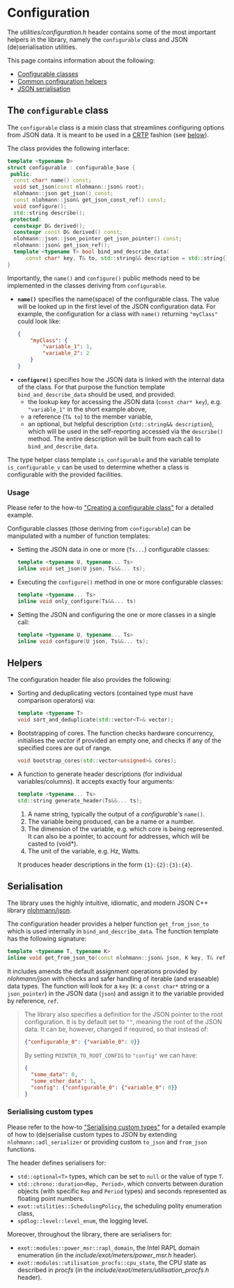 # Configuration

The *utilities/configuration.h* header contains some of the most important helpers in the library, namely the `configurable` class and JSON (de)serialisation utilities.

This page contains information about the following:

- [Configurable classes](#The-configurable-class)
- [Common configuration helpers](#Helpers)
- [JSON serialisation](#Serialisation)

## The `configurable` class

The `configurable` class is a mixin class that streamlines configuring options from JSON data. It is meant to be used in a [CRTP](https://en.wikipedia.org/wiki/Curiously_recurring_template_pattern) fashion (see [below](#Usage)).

The class provides the following interface:

```C++
template <typename D>
struct configurable : configurable_base {
 public:
  const char* name() const;
  void set_json(const nlohmann::json& root);
  nlohmann::json get_json() const;
  const nlohmann::json& get_json_const_ref() const;
  void configure();
  std::string describe();
 protected:
  constexpr D& derived();
  constexpr const D& derived() const;
  nlohmann::json::json_pointer get_json_pointer() const;
  nlohmann::json& get_json_ref();
  template <typename T> bool bind_and_describe_data(
      const char* key, T& to, std::string&& description = std::string{});
}
```

Importantly, the `name()` and `configure()` public methods need to be implemented in the classes deriving from `configurable`.

- __`name()`__ specifies the name(space) of the configurable class. The value will be looked up in the first level of the JSON configuration data. For example, the configuration for a class with `name()` returning `"myClass"` could look like:
    ```json
    {
        "myClass": {
            "variable_1": 1,
            "variable_2": 2
        }
    }
    ```
- __`configure()`__ specifies how the JSON data is linked with the internal data of the class. For that purpose the function template `bind_and_describe_data` should be used, and provided:
    - the lookup key for accessing the JSON data (`const char* key`), e.g. `"variable_1"` in the short example above,
    - a reference (`T& to`) to the member variable,
    - an optional, but helpful description (`std::string&& description`), which will be used in the self-reporting accessed via the `describe()` method. The entire description will be built from each call to `bind_and_describe_data`.

The type helper class template `is_configurable` and the variable template `is_configurable_v` can be used to determine whether a class is configurable with the provided facilities.

### Usage

Please refer to the how-to ["Creating a configurable class"](../Guides/Creating-a-configurable-class.md) for a detailed example.

Configurable classes (those deriving from `configurable`) can be manipulated with a number of function templates:

- Setting the JSON data in one or more (`Ts...`) configurable classes:
    ```c++
    template <typename U, typename... Ts>
    inline void set_json(U json, Ts&&... ts);
    ```
- Executing the `configure()` method in one or more configurable classes:
    ```c++
    template <typename... Ts>
    inline void only_configure(Ts&&... ts)
    ```
- Setting the JSON and configuring the one or more classes in a single call:
    ```c++
    template <typename U, typename... Ts>
    inline void configure(U json, Ts&&... ts);
    ```

## Helpers

The configuration header file also provides the following:

- Sorting and deduplicating vectors (contained type must have comparison operators) via:
    ```c++
    template <typename T>
    void sort_and_deduplicate(std::vector<T>& vector);
    ```
- Bootstrapping of cores. The function checks hardware concurrency, initialises the *vector* if provided an empty one, and checks if any of the specified cores are out of range.
    ```c++
    void bootstrap_cores(std::vector<unsigned>& cores);
    ```
- A function to generate header descriptions (for individual variables/columns). It accepts exactly four arguments:
    ```c++
    template <typename... Ts>
    std::string generate_header(Ts&&... ts);
    ```
    1. A name string, typically the output of a *configurable's* `name()`.
    2. The variable being produced, can be a name or a number.
    3. The dimension of the variable, e.g. which core is being represented. It can also be a pointer, to account for addresses, which will be casted to (void*).
    4. The unit of the variable, e.g. Hz, Watts.

    It produces header descriptions in the form `{1}:{2}:{3}:{4}`.

## Serialisation

The library uses the highly intuitive, idiomatic, and modern JSON C++ library [nlohmann/json](https://github.com/nlohmann/json).

The configuration header provides a helper function `get_from_json_to` which is used internally in `bind_and_describe_data`. The function template has the following signature:

```c++
template <typename T, typename K>
inline void get_from_json_to(const nlohmann::json& json, K key, T& ref);
```

It includes amends the default assignment operations provided by *nlohmann/json* with checks and safer handling of iterable (and eraseable) data types. The function will look for a `key` (`K`: a `const char*` string or a `json_pointer`) in the JSON data (`json`) and assign it to the variable provided by reference, `ref`.

> The library also specifies a definition for the JSON pointer to the root configuration. It is by default set to `""`, meaning the root of the JSON data. It can be, however, changed if required, so that instead of:
> ```json
> {"configurable_0": {"variable_0": 0}}
> ```
> By setting `POINTER_TO_ROOT_CONFIG` to `"config"` we can have:
> ```json
> {
>   "some_data": 0,
>   "some_other_data": 1,
>   "config": {"configurable_0": {"variable_0": 0}}
> }
> ```

### Serialising custom types

Please refer to the how-to ["Serialising custom types"](../Guides/Serialising-custom-types.md) for a detailed example of how to (de)serialise custom types to JSON by extending `nlohmann::adl_serializer` or providing custom `to_json` and `from_json` functions.

The header defines serialisers for:

- `std::optional<T>` types, which can be set to `null` or the value of type `T`.
- `std::chrono::duration<Rep, Period>`, which converts between duration objects (with specific `Rep` and `Period` types) and seconds represented as floating point numbers.
- `exot::utilities::SchedulingPolicy`, the scheduling polity enumeration class,
- `spdlog::level::level_enum`, the logging level.

Moreover, throughout the library, there are serialisers for:

- `exot::modules::power_msr::rapl_domain`, the Intel RAPL domain enumeration (in the *include/exot/meters/power_msr.h* header).
- `exot::modules::utilisation_procfs::cpu_state`, the CPU state as described in *procfs* (in the *include/exot/meters/utilisation_procfs.h* header).